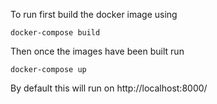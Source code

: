 To run first build the docker image using 

```
docker-compose build
```

Then once the images have been built run
```
docker-compose up
```

By default this will run on http://localhost:8000/